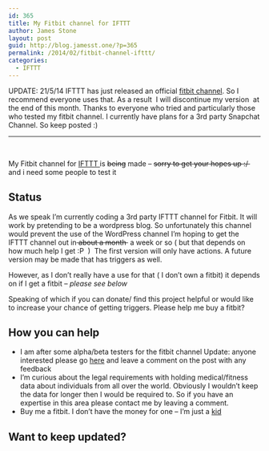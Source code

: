 ```yaml
---
id: 365
title: My Fitbit channel for IFTTT
author: James Stone
layout: post
guid: http://blog.jamesst.one/?p=365
permalink: /2014/02/fitbit-channel-ifttt/
categories:
  - IFTTT
---
```

UPDATE: 21/5/14 IFTTT has just released an official [fitbit channel][1]. So I recommend everyone uses that. As a result &nbsp;I will discontinue my version &nbsp;at the end of this month. Thanks to everyone who tried and particularly those who tested my fitbit channel. I currently have plans for a 3rd party Snapchat Channel. So keep posted :)



* * *

&nbsp;

My Fitbit channel for [IFTTT&nbsp;][2]is <del>being</del> made &#8211; <del>sorry to get your hopes up :/&nbsp;</del> and i need some people to test it

## Status

As we speak&nbsp;I&#8217;m currently coding a 3rd party IFTTT channel for Fitbit. It will work by pretending to be a wordpress blog. So unfortunately this channel would prevent the use of the WordPress channel I&#8217;m hoping to get the IFTTT channel out in<del>&nbsp;about a month&nbsp;</del> a week or so ( but that depends on how much help I get :P &nbsp;)&nbsp;&nbsp;The first version will only have actions. A future version may be made that has triggers as well.

However, as I don&#8217;t really have a use for that ( I don&#8217;t own a fitbit) it depends on if I get a fitbit &#8211; *please see below*

Speaking of which if you can donate/ find this project helpful or would like to increase your chance of getting triggers. Please help me buy a fitbit?

## How you can help

  * I am after some alpha/beta testers for the fitbit channel Update: anyone interested please go [here][3]&nbsp;and leave a comment on the post with any feedback
  * I&#8217;m curious about the legal requirements with holding medical/fitness data about individuals from all over the world. Obviously I wouldn&#8217;t keep the data for longer then I would be required to. So if you have an expertise in this area please contact me by leaving a comment.
  * Buy me a fitbit. I don&#8217;t have the money for one &#8211; I&#8217;m just a [kid][4]  
    

## Want to keep updated?

 [1]: https://ifttt.com/fitbit
 [2]: /2013/11/ifttt/ "Why you should use IFTTT?"
 [3]: http://ifttt.jamesstone.com.au/fitbit
 [4]: /2013/11/im-blogging/ "Why I blog? aka Welcome"